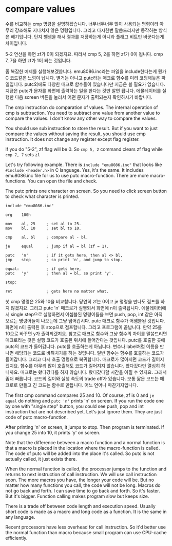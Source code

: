 # compare values

수를 비교하는 cmp 명령을 설명하겠습니다. 너무너무너무 많이 사용되는 명령이라 아무리 강조해도 지나치지 않은 명령입니다. 그리고 다시한번 말씀드리지만 동작하는 방식은 빼기입니다. 단지 뺄셈을 해서 결과를 저장하는게 아니라 플래그 비트만 바꾼다는게 차이입니다. 

5-2 연산을 하면 zf가 0이 되겠지요. 따라서 cmp 5, 2를 하면 zf가 0이 됩니다. cmp 7, 7을 하면 zf가 1이 되는 것입니다.

좀 복잡한 예제를 실행해보겠씁니다. emu8086.inc라는 파일을 include한다는게 뭔가 C 코드같은 느낌이 납니다. 별거는 아니고 putc라는 매크로 함수를 미리 코딩해놓은 파일입니다. putc외에도 다양한 매크로 함수들이 있습니다만 지금은 볼 필요가 없습니다. 지금은 putc가 문자를 화면에 출력하는 일을 한다는 것만 알면 됩니다. 에물레이터를 실행한 다음 screen 버튼을 눌러서 어떤 문자가 출력되는지 확인하시기 바랍니다.

The cmp instruction do comparation of values.
The internal operation of cmp is subtraction.
You need to subtract one value from another value to compare the values.
I don't know any other way to compare the values.

You should use sub instruction to store the result.
But if you want to just compare the values without saving the result, you should use cmp instruction.
It does not change any register except flag register.

If you do "5-2", zf flag will be 0.
So ``cmp 5, 2`` command clears zf flag while ``cmp 7, 7`` sets zf.

Let's try following example.
There is ``include "emu8086.inc"`` that looks like ``#include <header.h>`` in C language.
Yes, it's the same. It includes emu8086.inc file for us to use putc macro-function.
There are more macro-functions. You can open the file and check.

The putc prints one character on screen.
So you need to click screen button to check what character is printed.

```
include "emu8086.inc"
 
org    100h
 
mov    al, 25     ; set al to 25. 
mov    bl, 10     ; set bl to 10. 
 
cmp    al, bl     ; compare al - bl. 
 
je     equal      ; jump if al = bl (zf = 1). 
 
putc   'n'        ; if it gets here, then al <> bl, 
jmp    stop       ; so print 'n', and jump to stop. 
 
equal:            ; if gets here, 
putc   'y'        ; then al = bl, so print 'y'. 
 
stop:
 
ret               ; gets here no matter what.
```
 
첫 cmp 명령은 25와 10을 비교합니다. 당연히 zf는 0이고 je 명령을 만나도 점프를 하지 않겠지요. 그리고 putc 'n' 매크로가 실행되서 화면에 n이 출력됩니다. 에물레이터에서 single step으로 실행하면서 어셈블된 명령어들을 보면 push, pop, int 같은 아직 모르는 명령어들이 나오는데 그냥 넘어갑시다. putc 매크로 함수가 어셈블된 것입니다.
화면에 n이 출력된 후 stop으로 점프합니다. 그리고 프로그램이 끝납니다. 만약 25를 10으로 바꾸면 y가 출력되겠지요.
참고로 매크로 함수와 그냥 함수의 차이를 말씀드리면 매크로라는 것은 실행 코드가 호출된 위치에 들어간다는 것입니다. putc를 호출한 곳에 putc의 코드가 들어갑니다. putc를 호출하는게 아닙니다. 변수나 label처럼 이름을 만나면 해당되는 코드로 바꿔치기를 하는 것입니다. 일반 함수는 함수를 호출하는 코드가 들어갑니다. 그리고 다시 호출 명령으로 복귀합니다. 매크로가 많아지면 코드가 길어지겠지요. 함수를 아무리 많이 호출해도 코드가 길어지지 않습니다. 왔다갔다만 열심히 하니까요. 매크로는 왔다갔다를 하지 않습니다. 왔다갔다할 시간을 아낄 수 있지요. 그래서 좀더 빠릅니다. 코드의 길이와 실행 속도의 trade off가 있습니다. 보통 짧은 코드는 매크로로 만들고 긴 코드는 함수로 만듭니다. 어느 언어나 마찬가지입니다.
 
 The first cmp command compares 25 and 10.
 Of course, zf is 0 and ``je equal`` do nothing and ``putc 'n'`` prints 'n' on screen.
 If you run the code one by one with "single step" button, you could see push, pop and int instruction that are not described yet. Let's just ignore them.
They are just code of putc macro-function.

After printing 'n' on screen, it jumps to stop. Then program is terminated.
If you change 25 into 10, it prints 'y' on screen.

Note that the difference between a macro function and a normal function is that a macro is placed in the location where the macro-function is called.
The code of putc will be added into the place it's called.
So putc is not actually called, it just exists there.

When the normal function is called, the processor jumps to the function and returns to next instruction of call instruction.
We will use call instruction soon.
The more macros you have, the longer your code will be.
But no matter how many functions you call, the code will not be long.
Macros do not go back and forth. I can save time to go back and forth. So it's faster. But it's bigger.
Function calling makes program slow but keeps size.

There is a trade off between code length and execution speed. Usually short code is made as a macro and long code as a function. It is the same in any language.

Recent processors have less overhead for call instruction.
So it'd better use the normal function than macro because small program can use CPU-cache efficiently.
